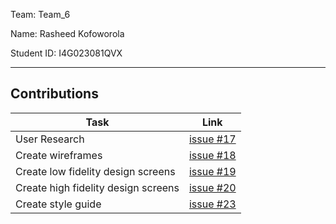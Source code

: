 Team: Team_6

Name: Rasheed Kofoworola

Student ID: I4G023081QVX

<hr />

## Contributions

| Task | Link |
|------|------|
| User Research | [issue #17](https://github.com/zuri-training/team-6-auth-wiki/issues/17) |
| Create wireframes | [issue #18](https://github.com/zuri-training/team-6-auth-wiki/issues/18) |
| Create low fidelity design screens | [issue #19](https://github.com/zuri-training/team-6-auth-wiki/issues/19) |
| Create high fidelity design screens | [issue #20](https://github.com/zuri-training/team-6-auth-wiki/issues/20) |
| Create style guide | [issue #23](https://github.com/zuri-training/team-6-auth-wiki/issues/23) |
